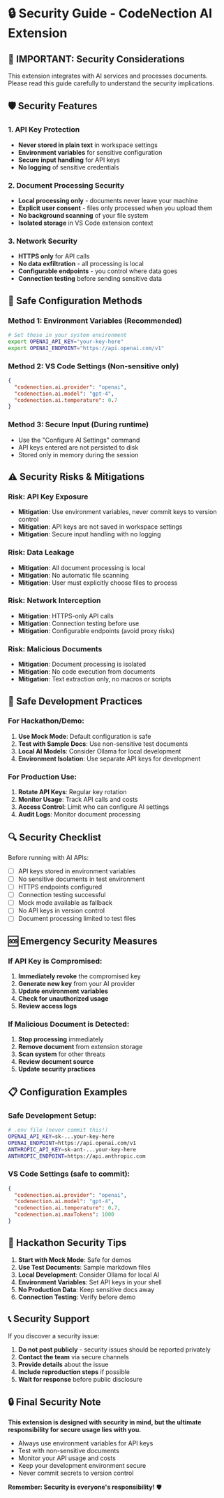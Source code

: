 # 🔒 Security Guide - CodeNection AI Extension

## 🚨 **IMPORTANT: Security Considerations**

This extension integrates with AI services and processes documents. Please read this guide carefully to understand the security implications.

## 🛡️ **Security Features**

### **1. API Key Protection**
- **Never stored in plain text** in workspace settings
- **Environment variables** for sensitive configuration
- **Secure input handling** for API keys
- **No logging** of sensitive credentials

### **2. Document Processing Security**
- **Local processing only** - documents never leave your machine
- **Explicit user consent** - files only processed when you upload them
- **No background scanning** of your file system
- **Isolated storage** in VS Code extension context

### **3. Network Security**
- **HTTPS only** for API calls
- **No data exfiltration** - all processing is local
- **Configurable endpoints** - you control where data goes
- **Connection testing** before sending sensitive data

## 🔐 **Safe Configuration Methods**

### **Method 1: Environment Variables (Recommended)**
```bash
# Set these in your system environment
export OPENAI_API_KEY="your-key-here"
export OPENAI_ENDPOINT="https://api.openai.com/v1"
```

### **Method 2: VS Code Settings (Non-sensitive only)**
```json
{
  "codenection.ai.provider": "openai",
  "codenection.ai.model": "gpt-4",
  "codenection.ai.temperature": 0.7
}
```

### **Method 3: Secure Input (During runtime)**
- Use the "Configure AI Settings" command
- API keys entered are not persisted to disk
- Stored only in memory during the session

## ⚠️ **Security Risks & Mitigations**

### **Risk: API Key Exposure**
- **Mitigation**: Use environment variables, never commit keys to version control
- **Mitigation**: API keys are not saved in workspace settings
- **Mitigation**: Secure input handling with no logging

### **Risk: Data Leakage**
- **Mitigation**: All document processing is local
- **Mitigation**: No automatic file scanning
- **Mitigation**: User must explicitly choose files to process

### **Risk: Network Interception**
- **Mitigation**: HTTPS-only API calls
- **Mitigation**: Connection testing before use
- **Mitigation**: Configurable endpoints (avoid proxy risks)

### **Risk: Malicious Documents**
- **Mitigation**: Document processing is isolated
- **Mitigation**: No code execution from documents
- **Mitigation**: Text extraction only, no macros or scripts

## 🚀 **Safe Development Practices**

### **For Hackathon/Demo:**
1. **Use Mock Mode**: Default configuration is safe
2. **Test with Sample Docs**: Use non-sensitive test documents
3. **Local AI Models**: Consider Ollama for local development
4. **Environment Isolation**: Use separate API keys for development

### **For Production Use:**
1. **Rotate API Keys**: Regular key rotation
2. **Monitor Usage**: Track API calls and costs
3. **Access Control**: Limit who can configure AI settings
4. **Audit Logs**: Monitor document processing

## 🔍 **Security Checklist**

Before running with AI APIs:

- [ ] API keys stored in environment variables
- [ ] No sensitive documents in test environment
- [ ] HTTPS endpoints configured
- [ ] Connection testing successful
- [ ] Mock mode available as fallback
- [ ] No API keys in version control
- [ ] Document processing limited to test files

## 🆘 **Emergency Security Measures**

### **If API Key is Compromised:**
1. **Immediately revoke** the compromised key
2. **Generate new key** from your AI provider
3. **Update environment variables**
4. **Check for unauthorized usage**
5. **Review access logs**

### **If Malicious Document is Detected:**
1. **Stop processing** immediately
2. **Remove document** from extension storage
3. **Scan system** for other threats
4. **Review document source**
5. **Update security practices**

## 📋 **Configuration Examples**

### **Safe Development Setup:**
```bash
# .env file (never commit this!)
OPENAI_API_KEY=sk-...your-key-here
OPENAI_ENDPOINT=https://api.openai.com/v1
ANTHROPIC_API_KEY=sk-ant-...your-key-here
ANTHROPIC_ENDPOINT=https://api.anthropic.com
```

### **VS Code Settings (safe to commit):**
```json
{
  "codenection.ai.provider": "openai",
  "codenection.ai.model": "gpt-4",
  "codenection.ai.temperature": 0.7,
  "codenection.ai.maxTokens": 1000
}
```

## 🎯 **Hackathon Security Tips**

1. **Start with Mock Mode**: Safe for demos
2. **Use Test Documents**: Sample markdown files
3. **Local Development**: Consider Ollama for local AI
4. **Environment Variables**: Set API keys in your shell
5. **No Production Data**: Keep sensitive docs away
6. **Connection Testing**: Verify before demo

## 📞 **Security Support**

If you discover a security issue:

1. **Do not post publicly** - security issues should be reported privately
2. **Contact the team** via secure channels
3. **Provide details** about the issue
4. **Include reproduction steps** if possible
5. **Wait for response** before public disclosure

## 🔒 **Final Security Note**

**This extension is designed with security in mind, but the ultimate responsibility for secure usage lies with you.** 

- Always use environment variables for API keys
- Test with non-sensitive documents
- Monitor your API usage and costs
- Keep your development environment secure
- Never commit secrets to version control

**Remember: Security is everyone's responsibility!** 🛡️ 